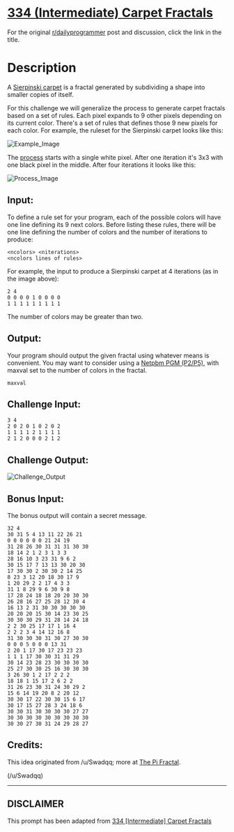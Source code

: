 # [334 (Intermediate) Carpet Fractals](https://www.reddit.com/r/dailyprogrammer/comments/748ba7/20171004_challenge_334_intermediate_carpet/)

For the original [r/dailyprogrammer](https://www.reddit.com/r/dailyprogrammer/) post and discussion, click the link in the title.

# Description
A [Sierpinski carpet](https://en.wikipedia.org/wiki/Sierpinski_carpet)
is a fractal generated by subdividing a shape into smaller copies of
itself.


For this challenge we will generalize the process to generate carpet
fractals based on a set of rules. Each pixel expands to 9 other pixels
depending on its current color. There's a set of rules that defines
those 9 new pixels for each color. For example, the ruleset for the
Sierpinski carpet looks like this:

![Example_Image](https://i.imgur.com/5Rf14GH.png)

The [process](https://en.wikipedia.org/wiki/Sierpinski_carpet#Process) starts with a single white pixel. After one iteration it's 3x3 with one black pixel in the middle. After four iterations it looks
like this:


![Process_Image](https://i.imgur.com/7mX9xbR.png)

## Input:
To define a rule set for your program, each of the possible colors will have one line defining its 9 next colors. Before listing these rules, there will be one line defining the number of colors and the number of iterations to produce:


```
<ncolors> <niterations>
<ncolors lines of rules>
```
For example, the input to produce a Sierpinski carpet at 4 iterations
(as in the image above):


```
2 4
0 0 0 0 1 0 0 0 0
1 1 1 1 1 1 1 1 1
```
The number of colors may be greater than two.

## Output:
Your program should output the given fractal using whatever means is
convenient. You may want to consider using a [Netpbm
PGM (P2/P5)](https://en.wikipedia.org/wiki/Netpbm_format), with maxval set to the number of colors in the fractal.



```
maxval
```
## Challenge Input:

```
3 4
2 0 2 0 1 0 2 0 2
1 1 1 1 2 1 1 1 1
2 1 2 0 0 0 2 1 2
```
## Challenge Output:

![Challenge_Output](https://i.imgur.com/1piawqY.png)

## Bonus Input:
The bonus output will contain a secret message.


```
32 4
30 31 5 4 13 11 22 26 21
0 0 0 0 0 0 21 24 19
31 28 26 30 31 31 31 30 30
18 14 2 1 2 3 1 3 3
28 16 10 3 23 31 9 6 2
30 15 17 7 13 13 30 20 30
17 30 30 2 30 30 2 14 25
8 23 3 12 20 18 30 17 9
1 20 29 2 2 17 4 3 3
31 1 8 29 9 6 30 9 8
17 28 24 18 18 20 20 30 30
26 28 16 27 25 28 12 30 4
16 13 2 31 30 30 30 30 30
20 20 20 15 30 14 23 30 25
30 30 30 29 31 28 14 24 18
2 2 30 25 17 17 1 16 4
2 2 2 3 4 14 12 16 8
31 30 30 30 31 30 27 30 30
0 0 0 5 0 0 0 13 31
2 20 1 17 30 17 23 23 23
1 1 1 17 30 30 31 31 29
30 14 23 28 23 30 30 30 30
25 27 30 30 25 16 30 30 30
3 26 30 1 2 17 2 2 2
18 18 1 15 17 2 6 2 2
31 26 23 30 31 24 30 29 2
15 6 14 19 20 8 2 20 12
30 30 17 22 30 30 15 6 17
30 17 15 27 28 3 24 18 6
30 30 31 30 30 30 30 27 27
30 30 30 30 30 30 30 30 30
30 30 27 30 31 24 29 28 27
```
## Credits:
This idea originated from /u/Swadqq; more at [The Pi Fractal](https://friendlyfieldsandopenmaps.com/2017/09/18/the-pi-fractal/).

(/u/Swadqq)

----
## **DISCLAIMER**
This prompt has been adapted from [334 [Intermediate] Carpet Fractals](https://www.reddit.com/r/dailyprogrammer/comments/748ba7/20171004_challenge_334_intermediate_carpet/
)
